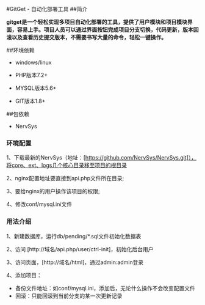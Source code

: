 #GitGet - 自动化部署工具
##简介

**gitget是一个轻松实现多项目自动化部署的工具，提供了用户模块和项目模块界面，容易上手。项目人员可以通过界面按钮完成项目分支切换，代码更新，版本回滚以及查看历史提交版本，不需要书写大量的命令，轻松一键操作。**

##环境依赖
* windows/linux

* PHP版本7.2+

* MYSQL版本5.6+

* GIT版本1.8+

##包依赖

* NervSys

### 环境配置

1、下载最新的NervSys（地址：[https://github.com/NervSys/NervSys.git]），将core、ext、logs几个核心目录移至项目的根目录

2、nginx配置地址要直接到api.php文件所在目录;

3、要给nginx的用户操作该项目的权限;

4、修改conf/mysql.ini文件

### 用法介绍

1、新建数据库，运行db/pending/*.sql文件初始化数据表

2、访问 [http://域名/api.php/user/ctrl-init]，初始化后台用户

3、访问页面，[http://域名/html]，通过admin:admin登录

4、添加项目：
   * 备份文件地址：如conf/mysql.ini，添加后，无论什么操作不会改变配置文件
   * 回滚：只能回滚到当前分支的某一次更新记录
